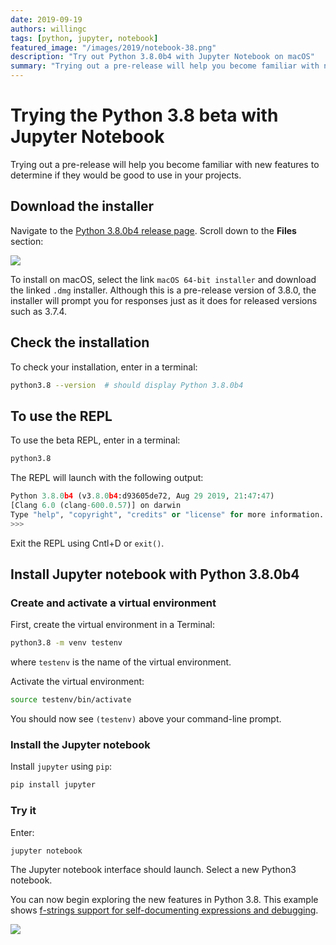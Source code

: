```yaml
---
date: 2019-09-19
authors: willingc
tags: [python, jupyter, notebook]
featured_image: "/images/2019/notebook-38.png"
description: "Try out Python 3.8.0b4 with Jupyter Notebook on macOS"
summary: "Trying out a pre-release will help you become familiar with new features to determine if they would be good to use in your projects."
---
```


# Trying the Python 3.8 beta with Jupyter Notebook

Trying out a pre-release will help you become familiar with new features to determine if they would be good to use in your projects.

## Download the installer

Navigate to the [Python 3.8.0b4 release page](https://www.python.org/downloads/release/python-380b4/). Scroll down to the **Files** section:

![](/images/2019/python38files.png)

To install on macOS, select the link `macOS 64-bit installer` and download the linked `.dmg`
installer. Although this is a pre-release version of 3.8.0, the installer will prompt you
for responses just as it does for released versions such as 3.7.4.

## Check the installation

To check your installation, enter in a terminal:

```bash
python3.8 --version  # should display Python 3.8.0b4
```

## To use the REPL

To use the beta REPL, enter in a terminal:

```bash
python3.8
```

The REPL will launch with the following output:

```python
Python 3.8.0b4 (v3.8.0b4:d93605de72, Aug 29 2019, 21:47:47)
[Clang 6.0 (clang-600.0.57)] on darwin
Type "help", "copyright", "credits" or "license" for more information.
>>>
```

Exit the REPL using Cntl+D or `exit()`.

## Install Jupyter notebook with Python 3.8.0b4

### Create and activate a virtual environment

First, create the virtual environment in a Terminal:

```bash
python3.8 -m venv testenv
```

where `testenv` is the name of the virtual environment.

Activate the virtual environment:

```bash
source testenv/bin/activate
```

You should now see `(testenv)` above your command-line prompt.

### Install the Jupyter notebook

Install `jupyter` using `pip`:

```bash
pip install jupyter
```

### Try it

Enter:

```bash
jupyter notebook
```

The Jupyter notebook interface should launch. Select a new Python3 notebook.

You can now begin exploring the new features in Python 3.8. This example shows
[f-strings support for self-documenting expressions and debugging](https://docs.python.org/3.8/whatsnew/3.8.html#f-strings-support-for-self-documenting-expressions-and-debugging).

![](/images/2019/notebook-38.png)
